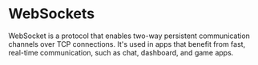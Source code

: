 # WebSockets
WebSocket  is a protocol that enables two-way persistent communication channels over TCP connections. It's used in apps that benefit from fast, real-time communication, such as chat, dashboard, and game apps.

